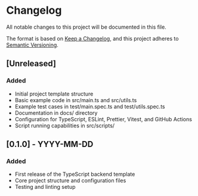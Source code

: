 # Changelog

All notable changes to this project will be documented in this file.

The format is based on [Keep a Changelog](https://keepachangelog.com/en/1.0.0/),
and this project adheres to [Semantic Versioning](https://semver.org/spec/v2.0.0.html).

## [Unreleased]

### Added

- Initial project template structure
- Basic example code in src/main.ts and src/utils.ts
- Example test cases in test/main.spec.ts and test/utils.spec.ts
- Documentation in docs/ directory
- Configuration for TypeScript, ESLint, Prettier, Vitest, and GitHub Actions
- Script running capabilities in src/scripts/

## [0.1.0] - YYYY-MM-DD

### Added

- First release of the TypeScript backend template
- Core project structure and configuration files
- Testing and linting setup
